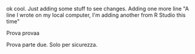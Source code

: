 ok cool. Just adding some stuff to see changes. 
Adding one more line
"A line I wrote on my local computer, I'm adding another from R Studio this time" 

Prova provaa

Prova parte due. Solo per sicurezza.